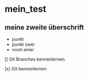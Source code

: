 # mein_test

## meine zweite überschrift

* punkt
* punkt zwei
* noch einer

[] Git Branches kennenlernen

[x] Git kennenlernen
